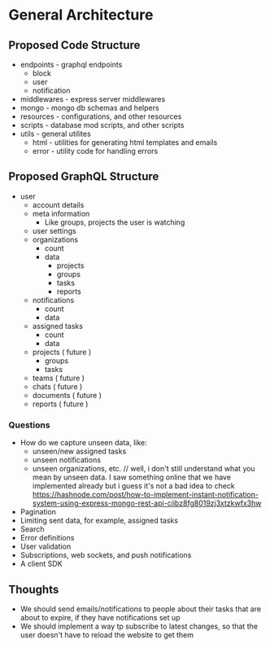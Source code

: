 # General Architecture

## Proposed Code Structure

- endpoints - graphql endpoints
  - block
  - user
  - notification
- middlewares - express server middlewares
- mongo - mongo db schemas and helpers
- resources - configurations, and other resources
- scripts - database mod scripts, and other scripts
- utils - general utilites
  - html - utilities for generating html templates and emails
  - error - utility code for handling errors

## Proposed GraphQL Structure

- user
  - account details
  - meta information
    - Like groups, projects the user is watching
  - user settings
  - organizations
    - count
    - data
      - projects
      - groups
      - tasks
      - reports
  - notifications
    - count
    - data
  - assigned tasks
    - count
    - data
  - projects ( future )
    - groups
    - tasks
  - teams ( future )
  - chats ( future )
  - documents ( future )
  - reports ( future )

### Questions

- How do we capture unseen data, like:
  - unseen/new assigned tasks
  - unseen notifications
  - unseen organizations, etc.
    // well, i don't still understand what you mean by unseen data. I saw something online that we have implemented already but i guess it's not a bad idea to check https://hashnode.com/post/how-to-implement-instant-notification-system-using-express-mongo-rest-api-ciibz8fg8019zj3xtzkwfx3hw
- Pagination
- Limiting sent data, for example, assigned tasks
- Search
- Error definitions
- User validation
- Subscriptions, web sockets, and push notifications
- A client SDK

## Thoughts

- We should send emails/notifications to people about their tasks that are about to expire, if they have notifications set up
- We should implement a way tp subscribe to latest changes, so that the user doesn't have to reload the website to get them
